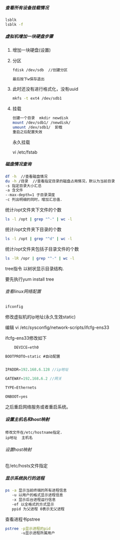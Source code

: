 ##### 查看所有设备挂载情况

```bash
lsblk
lsblk -f 
```

##### 虚拟机增加一块硬盘步骤

1. 增加一块硬盘(设置)

2. 分区

   ```bash
   fdisk /dev/sdb  //创建分区
   
   最后按下w保存退出
   ```

3. 此时还没有进行格式化，没有uuid

    ```bash
    mkfs -t ext4 /dev/sdb1
    ```

4. 挂载

    ```bash
    创建一个目录  mkdir newdisk
    mount /dev/sdb1/ /newdisk/
    umount /dev/sdb1/  卸载
    重启之后配置失效
    ```

   永久挂载

   vi /etc/fstab

##### 磁盘情况查询

```bash
df -h  //查看磁盘情况
du -h /目录  //查看指定目录的磁盘占用情况，默认为当前目录
-s 指定目录大小汇总
-a 含文件
--max-depth=1 子目录深度
-c 列出明细的同时，增加汇总值.
```

统计/opt文件夹下文件的个数

```bash
ls -l /opt | grep "^-" | wc -l
```

统计/opt文件夹下目录的个数

```bash
ls -l /opt | grep "^d" | wc -l
```

统计/opt文件夹包括子目录文件的个数

```bash
ls -lR /opr | grep "^-" | wc -l
```

tree指令  以树状显示目录结构.

要先执行yum install tree



###### 查看linux网络配置

```bash
ifconfig
```

修改虚拟机的ip地址(永久生效static)

编辑 vi /etc/sysconfig/network-scripts/ifcfg-ens33

ifcfg-ens33修改如下

```v
    DEVICE=eth0 

BOOTPROTO=static #自动配置


IPADDR=192.168.6.128 //ip地址

GATEWAY=192.168.6.2 //网关

TYPE=Ethernets 

ONBOOT=yes 
```

之后重启网络服务或者重启系统。

##### 设置主机名和host映射

```
修改文件在/etc/hostname指定.
ip地址  主机名
```

###### 设置host映射

在/etc/hosts文件指定

##### 显示系统执行的进程

```bash
ps -a 显示当前终端的所有进程信息
   -u 以用户的格式显示进程信息
   -x 显示后台进程运行信息
   -ef 以全格式的方式显示
   ppid 为父进程 0表示无父进程
```

查看进程书pstree

```bash
pstree -p显示进程的pid
       -u显示进程所属用户
```

